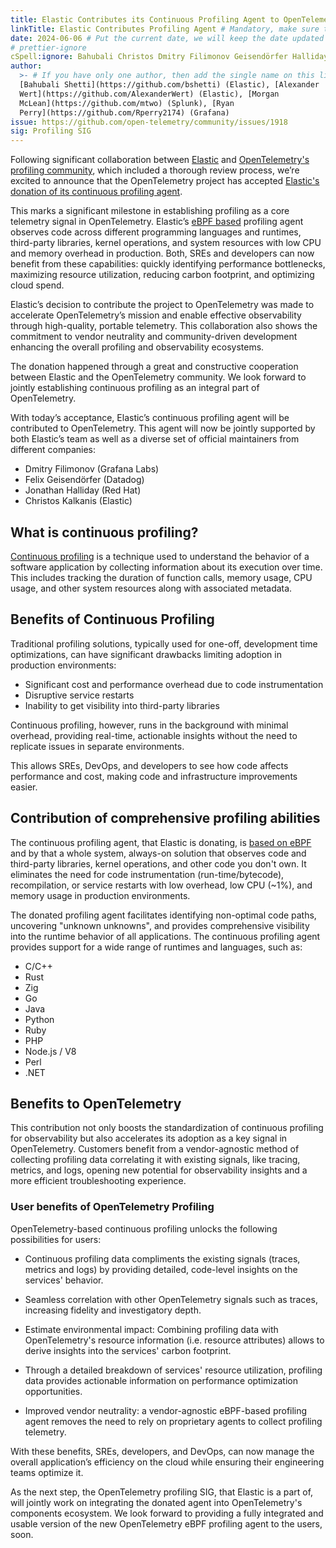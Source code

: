 ```yaml
---
title: Elastic Contributes its Continuous Profiling Agent to OpenTelemetry
linkTitle: Elastic Contributes Profiling Agent # Mandatory, make sure that your short title.
date: 2024-06-06 # Put the current date, we will keep the date updated until your PR is merged
# prettier-ignore
cSpell:ignore: Bahubali Christos Dmitry Filimonov Geisendörfer Halliday Kalkanis Shetti
author:
  >- # If you have only one author, then add the single name on this line in quotes.
  [Bahubali Shetti](https://github.com/bshetti) (Elastic), [Alexander
  Wert](https://github.com/AlexanderWert) (Elastic), [Morgan
  McLean](https://github.com/mtwo) (Splunk), [Ryan
  Perry](https://github.com/Rperry2174) (Grafana)
issue: https://github.com/open-telemetry/community/issues/1918
sig: Profiling SIG
---
```


Following significant collaboration between
[Elastic](https://www.elastic.co/observability-labs/blog/elastic-donation-proposal-to-contribute-profiling-agent-to-opentelemetry)
and [OpenTelemetry's profiling community](/blog/2024/profiling/), which included
a thorough review process, we’re excited to announce that the OpenTelemetry
project has accepted
[Elastic's donation of its continuous profiling agent](https://github.com/open-telemetry/community/issues/1918).

This marks a significant milestone in establishing profiling as a core telemetry
signal in OpenTelemetry. Elastic’s [eBPF based](https://ebpf.io/) profiling
agent observes code across different programming languages and runtimes,
third-party libraries, kernel operations, and system resources with low CPU and
memory overhead in production. Both, SREs and developers can now benefit from
these capabilities: quickly identifying performance bottlenecks, maximizing
resource utilization, reducing carbon footprint, and optimizing cloud spend.

Elastic’s decision to contribute the project to OpenTelemetry was made to
accelerate OpenTelemetry’s mission and enable effective observability through
high-quality, portable telemetry. This collaboration also shows the commitment
to vendor neutrality and community-driven development enhancing the overall
profiling and observability ecosystems.

The donation happened through a great and constructive cooperation between
Elastic and the OpenTelemetry community. We look forward to jointly establishing
continuous profiling as an integral part of OpenTelemetry.

With today’s acceptance, Elastic’s continuous profiling agent will be
contributed to OpenTelemetry. This agent will now be jointly supported by both
Elastic’s team as well as a diverse set of official maintainers from different
companies:

- Dmitry Filimonov (Grafana Labs)
- Felix Geisendörfer (Datadog)
- Jonathan Halliday (Red Hat)
- Christos Kalkanis (Elastic)

## What is continuous profiling?

[Continuous profiling](https://www.cncf.io/blog/2022/05/31/what-is-continuous-profiling/)
is a technique used to understand the behavior of a software application by
collecting information about its execution over time. This includes tracking the
duration of function calls, memory usage, CPU usage, and other system resources
along with associated metadata.

## Benefits of Continuous Profiling

Traditional profiling solutions, typically used for one-off, development time
optimizations, can have significant drawbacks limiting adoption in production
environments:

- Significant cost and performance overhead due to code instrumentation
- Disruptive service restarts
- Inability to get visibility into third-party libraries

Continuous profiling, however, runs in the background with minimal overhead,
providing real-time, actionable insights without the need to replicate issues in
separate environments.

This allows SREs, DevOps, and developers to see how code affects performance and
cost, making code and infrastructure improvements easier.

## Contribution of comprehensive profiling abilities

The continuous profiling agent, that Elastic is donating, is
[based on eBPF](https://ebpf.io/) and by that a whole system, always-on solution
that observes code and third-party libraries, kernel operations, and other code
you don't own. It eliminates the need for code instrumentation
(run-time/bytecode), recompilation, or service restarts with low overhead, low
CPU (~1%), and memory usage in production environments.

The donated profiling agent facilitates identifying non-optimal code paths,
uncovering "unknown unknowns", and provides comprehensive visibility into the
runtime behavior of all applications. The continuous profiling agent provides
support for a wide range of runtimes and languages, such as:

- C/C++
- Rust
- Zig
- Go
- Java
- Python
- Ruby
- PHP
- Node.js / V8
- Perl
- .NET

## Benefits to OpenTelemetry

This contribution not only boosts the standardization of continuous profiling
for observability but also accelerates its adoption as a key signal in
OpenTelemetry. Customers benefit from a vendor-agnostic method of collecting
profiling data correlating it with existing signals, like tracing, metrics, and
logs, opening new potential for observability insights and a more efficient
troubleshooting experience.

### User benefits of OpenTelemetry Profiling

OpenTelemetry-based continuous profiling unlocks the following possibilities for
users:

- Continuous profiling data compliments the existing signals (traces, metrics
  and logs) by providing detailed, code-level insights on the services'
  behavior.

- Seamless correlation with other OpenTelemetry signals such as traces,
  increasing fidelity and investigatory depth.

- Estimate environmental impact: Combining profiling data with OpenTelemetry's
  resource information (i.e. resource attributes) allows to derive insights into
  the services' carbon footprint.

- Through a detailed breakdown of services' resource utilization, profiling data
  provides actionable information on performance optimization opportunities.

- Improved vendor neutrality: a vendor-agnostic eBPF-based profiling agent
  removes the need to rely on proprietary agents to collect profiling telemetry.

With these benefits, SREs, developers, and DevOps, can now manage the overall
application’s efficiency on the cloud while ensuring their engineering teams
optimize it.

As the next step, the OpenTelemetry profiling SIG, that Elastic is a part of,
will jointly work on integrating the donated agent into OpenTelemetry's
components ecosystem. We look forward to providing a fully integrated and usable
version of the new OpenTelemetry eBPF profiling agent to the users, soon.
